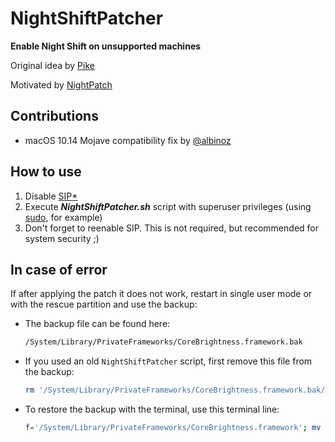 # NightShiftPatcher

**Enable Night Shift on unsupported machines**

Original idea by [Pike](https://pikeralpha.wordpress.com/2017/01/30/4398)

Motivated by [NightPatch](https://github.com/pookjw/NightPatch)

## Contributions

- macOS 10.14 Mojave compatibility fix by [@albinoz](https://github.com/albinoz)

## How to use

1. Disable [SIP](https://developer.apple.com/library/content/documentation/Security/Conceptual/System_Integrity_Protection_Guide/ConfiguringSystemIntegrityProtection/ConfiguringSystemIntegrityProtection.html)[*](https://en.wikipedia.org/wiki/System_Integrity_Protection)
2. Execute ***NightShiftPatcher.sh*** script with superuser privileges (using [sudo](https://en.wikipedia.org/wiki/Sudo), for example)
3. Don't forget to reenable SIP. This is not required, but recommended for system security ;)

## In case of error

If after applying the patch it does not work, restart in single user mode or with the rescue partition and use the backup:

- The backup file can be found here:

  ```sh
  /System/Library/PrivateFrameworks/CoreBrightness.framework.bak
  ```

- If you used an old `NightShiftPatcher` script, first remove this file from the backup:

  ```sh
  rm '/System/Library/PrivateFrameworks/CoreBrightness.framework.bak/Versions/Current/CoreBrightness.temp'
  ```

- To restore the backup with the terminal, use this terminal line:

  ```sh
  f='/System/Library/PrivateFrameworks/CoreBrightness.framework'; mv "${f}" "${f}.hack"; mv "${f}.bak" "${f}";
  ```



